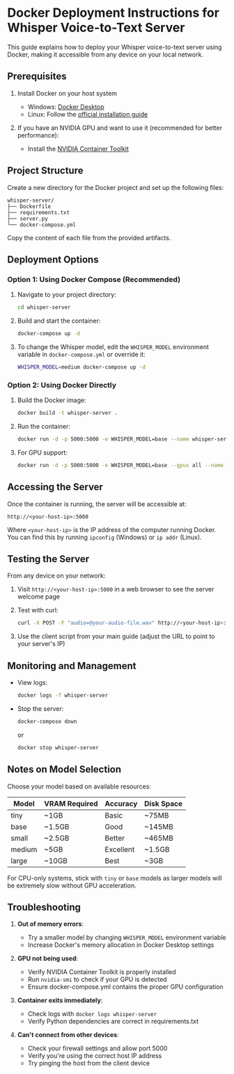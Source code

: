 # Docker Deployment Instructions for Whisper Voice-to-Text Server

This guide explains how to deploy your Whisper voice-to-text server using Docker, making it accessible from any device on your local network.

## Prerequisites

1. Install Docker on your host system
   - Windows: [Docker Desktop](https://www.docker.com/products/docker-desktop)
   - Linux: Follow the [official installation guide](https://docs.docker.com/engine/install/)

2. If you have an NVIDIA GPU and want to use it (recommended for better performance):
   - Install the [NVIDIA Container Toolkit](https://docs.nvidia.com/datacenter/cloud-native/container-toolkit/install-guide.html)

## Project Structure

Create a new directory for the Docker project and set up the following files:

```
whisper-server/
├── Dockerfile
├── requirements.txt
├── server.py
└── docker-compose.yml
```

Copy the content of each file from the provided artifacts.

## Deployment Options

### Option 1: Using Docker Compose (Recommended)

1. Navigate to your project directory:
   ```bash
   cd whisper-server
   ```

2. Build and start the container:
   ```bash
   docker-compose up -d
   ```

3. To change the Whisper model, edit the `WHISPER_MODEL` environment variable in `docker-compose.yml` or override it:
   ```bash
   WHISPER_MODEL=medium docker-compose up -d
   ```

### Option 2: Using Docker Directly

1. Build the Docker image:
   ```bash
   docker build -t whisper-server .
   ```

2. Run the container:
   ```bash
   docker run -d -p 5000:5000 -e WHISPER_MODEL=base --name whisper-server whisper-server
   ```

3. For GPU support:
   ```bash
   docker run -d -p 5000:5000 -e WHISPER_MODEL=base --gpus all --name whisper-server whisper-server
   ```

## Accessing the Server

Once the container is running, the server will be accessible at:
```
http://<your-host-ip>:5000
```

Where `<your-host-ip>` is the IP address of the computer running Docker. You can find this by running `ipconfig` (Windows) or `ip addr` (Linux).

## Testing the Server

From any device on your network:

1. Visit `http://<your-host-ip>:5000` in a web browser to see the server welcome page

2. Test with curl:
   ```bash
   curl -X POST -F "audio=@your-audio-file.wav" http://<your-host-ip>:5000/transcribe
   ```

3. Use the client script from your main guide (adjust the URL to point to your server's IP)

## Monitoring and Management

- View logs:
  ```bash
  docker logs -f whisper-server
  ```

- Stop the server:
  ```bash
  docker-compose down
  ```
  or
  ```bash
  docker stop whisper-server
  ```

## Notes on Model Selection

Choose your model based on available resources:

| Model | VRAM Required | Accuracy | Disk Space |
|-------|--------------|----------|------------|
| tiny  | ~1GB         | Basic    | ~75MB      |
| base  | ~1.5GB       | Good     | ~145MB     |
| small | ~2.5GB       | Better   | ~465MB     |
| medium| ~5GB         | Excellent| ~1.5GB     |
| large | ~10GB        | Best     | ~3GB       |

For CPU-only systems, stick with `tiny` or `base` models as larger models will be extremely slow without GPU acceleration.

## Troubleshooting

1. **Out of memory errors**: 
   - Try a smaller model by changing `WHISPER_MODEL` environment variable
   - Increase Docker's memory allocation in Docker Desktop settings

2. **GPU not being used**:
   - Verify NVIDIA Container Toolkit is properly installed
   - Run `nvidia-smi` to check if your GPU is detected
   - Ensure docker-compose.yml contains the proper GPU configuration

3. **Container exits immediately**:
   - Check logs with `docker logs whisper-server`
   - Verify Python dependencies are correct in requirements.txt

4. **Can't connect from other devices**:
   - Check your firewall settings and allow port 5000
   - Verify you're using the correct host IP address
   - Try pinging the host from the client device
